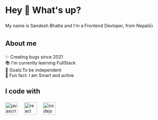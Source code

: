 <h1 align="left">Hey 👋 What's up?</h1>

###

<p align="left">My name is Sandesh Bhatta and I'm a Frontend Devloper, from Nepal👍</p>

###

<h2 align="left">About me</h2>

###

<p align="left">✨ Creating bugs since 2021<br>📚 I'm currently learning FullStack <br>🎯 Goals:To be independent <br>🎲 Fun fact: I am Smart and active</p>

###

<h2 align="left">I code with</h2>

###

<div align="left">
  <img src="https://cdn.jsdelivr.net/gh/devicons/devicon/icons/javascript/javascript-original.svg" height="40" alt="javascript logo"  />
  <img width="12" />
  <img src="https://cdn.jsdelivr.net/gh/devicons/devicon/icons/react/react-original.svg" height="40" alt="react logo"  />
  <img width="12" />
 
  <img src="https://cdn.jsdelivr.net/gh/devicons/devicon/icons/nodejs/html-original.svg" height="40" alt="nodejs logo"  />
  <img width="12" />
 </div>

###
